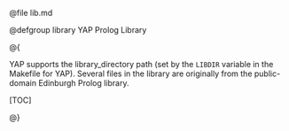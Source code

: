 
@file lib.md

@defgroup library   YAP Prolog Library

@{

 YAP supports
 the library_directory path (set by the
  `LIBDIR` variable in the Makefile for YAP). Several files in the
  library are originally from the public-domain Edinburgh Prolog library.

[TOC]

@}
